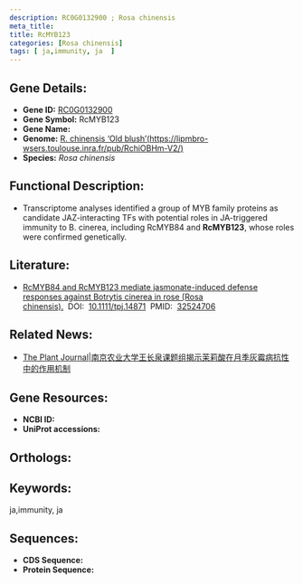 ```yaml
---
description: RC0G0132900 ; Rosa chinensis
meta_title:
title: RcMYB123
categories: [Rosa chinensis]
tags: [ ja,immunity, ja  ]
---
```


## Gene Details:
- **Gene ID:**	[RC0G0132900]()
- **Gene Symbol:** RcMYB123
- **Gene Name:** 
- **Genome:** [R. chinensis ‘Old blush’(https://lipmbro-wsers.toulouse.inra.fr/pub/RchiOBHm-V2/)]()
- **Species:** *Rosa chinensis*

## Functional Description:
   - Transcriptome analyses identified a group of MYB family proteins as candidate JAZ-interacting TFs with potential roles in JA-triggered immunity to B. cinerea, including RcMYB84 and **RcMYB123**, whose roles were confirmed genetically. 

## Literature:
   - [RcMYB84 and RcMYB123 mediate jasmonate-induced defense responses against Botrytis cinerea in rose (Rosa chinensis).]( https://onlinelibrary.wiley.com/doi/10.1111/tpj.14871)&nbsp;&nbsp;DOI:&nbsp;&nbsp;[10.1111/tpj.14871](https://onlinelibrary.wiley.com/doi/10.1111/tpj.14871)&nbsp;&nbsp;PMID:&nbsp;&nbsp;[32524706](https://pubmed.ncbi.nlm.nih.gov/32524706/)

## Related News:
   - [The Plant Journal|南京农业大学王长泉课题组揭示茉莉酸在月季灰霉病抗性中的作用机制](https://mp.weixin.qq.com/s?__biz=Mzg3MDEwNDEyMg==&mid=2247490416&idx=4&sn=b240393bced96dfeb9d1c1cef04b67e1&chksm=ce93b625f9e43f33eecfd62adbc8cf9c1895a03c63317dbca24d209114cb1908c4208de71b99&scene=27#wechat_redirect)

## Gene Resources:
- **NCBI ID:** [](https://www.ncbi.nlm.nih.gov/gene/?term=)
- **UniProt accessions:** [](https://www.uniprot.org/uniprotkb//entry)

## Orthologs:


## Keywords:
ja,immunity, ja 

## Sequences:
- **CDS Sequence:**
- **Protein Sequence:**
